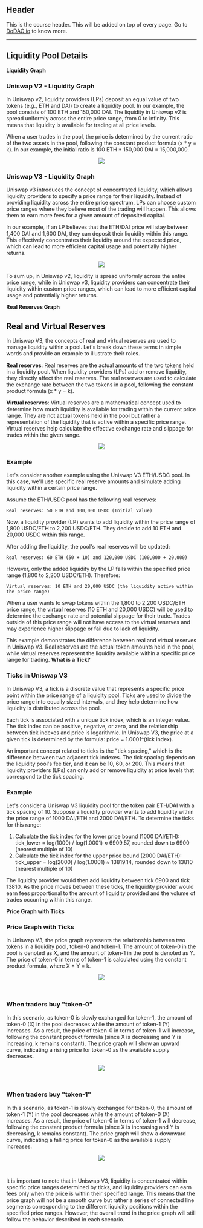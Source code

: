 ## Header
This is the course header. This will be added on top of every page. Go to [DoDAO.io](https://www.dodao.io) to know more.

 ---
 
 ## Liquidity Pool Details
 
 **Liquidity Graph**        
### Uniswap V2 - Liquidity Graph
In Uniswap v2, liquidity providers (LPs) deposit an equal value of two tokens (e.g., ETH and DAI) to create a liquidity pool. In our example, the pool consists of 100 ETH and 150,000 DAI. The liquidity in Uniswap v2 is spread uniformly across the entire price range, from 0 to infinity. This means that liquidity is available for trading at all price levels.

When a user trades in the pool, the price is determined by the current ratio of the two assets in the pool, following the constant product formula (x * y = k). In our example, the initial ratio is 100 ETH * 150,000 DAI = 15,000,000.

<div align="center">
<img src="https://d31h13bdjwgzxs.cloudfront.net/academy/uniswap-eth-1/Guide/liquidity-pool-details-uniswap/1681912476448_07_v2_liquidity_chart.png" />
</div>

### Uniswap V3 - Liquidity Graph
Uniswap v3 introduces the concept of concentrated liquidity, which allows liquidity providers to specify a price range for their liquidity. Instead of providing liquidity across the entire price spectrum, LPs can choose custom price ranges where they believe most of the trading will happen. This allows them to earn more fees for a given amount of deposited capital.

In our example, if an LP believes that the ETH/DAI price will stay between 1,400 DAI and 1,600 DAI, they can deposit their liquidity within this range. This effectively concentrates their liquidity around the expected price, which can lead to more efficient capital usage and potentially higher returns.

<div align="center">
<img src="https://d31h13bdjwgzxs.cloudfront.net/academy/uniswap-eth-1/Guide/liquidity-pool-details-uniswap/1681912741645_07_v3_liquidity_chart.png" />
</div>

To sum up, in Uniswap v2, liquidity is spread uniformly across the entire price range, while in Uniswap v3, liquidity providers can concentrate their liquidity within custom price ranges, which can lead to more efficient capital usage and potentially higher returns.



 
 **Real Reserves Graph**        
## Real and Virtual Reserves
In Uniswap V3, the concepts of real and virtual reserves are used to manage liquidity within a pool. Let's break down these terms in simple words and provide an example to illustrate their roles.

**Real reserves**: Real reserves are the actual amounts of the two tokens held in a liquidity pool. When liquidity providers (LPs) add or remove liquidity, they directly affect the real reserves. The real reserves are used to calculate the exchange rate between the two tokens in a pool, following the constant product formula (x * y = k).

**Virtual reserves**: Virtual reserves are a mathematical concept used to determine how much liquidity is available for trading within the current price range. They are not actual tokens held in the pool but rather a representation of the liquidity that is active within a specific price range. Virtual reserves help calculate the effective exchange rate and slippage for trades within the given range.

<div align="center">
<img src="https://d31h13bdjwgzxs.cloudfront.net/academy/uniswap-eth-1/Guide/liquidity-pool-details-uniswap/1681926781696_09_real_reserves.png" />
</div>

### Example
Let's consider another example using the Uniswap V3 ETH/USDC pool. In this case, we'll use specific real reserve amounts and simulate adding liquidity within a certain price range.

Assume the ETH/USDC pool has the following real reserves:

```
Real reserves: 50 ETH and 100,000 USDC (Initial Value)
```
Now, a liquidity provider (LP) wants to add liquidity within the price range of 1,800 USDC/ETH to 2,200 USDC/ETH. They decide to add 10 ETH and 20,000 USDC within this range.

After adding the liquidity, the pool's real reserves will be updated:

```
Real reserves: 60 ETH (50 + 10) and 120,000 USDC (100,000 + 20,000)
```

However, only the added liquidity by the LP falls within the specified price range (1,800 to 2,200 USDC/ETH). Therefore:
```
Virtual reserves: 10 ETH and 20,000 USDC (the liquidity active within the price range)
```
When a user wants to swap tokens within the 1,800 to 2,200 USDC/ETH price range, the virtual reserves (10 ETH and 20,000 USDC) will be used to determine the exchange rate and potential slippage for their trade. Trades outside of this price range will not have access to the virtual reserves and may experience higher slippage or fail due to lack of liquidity.

This example demonstrates the difference between real and virtual reserves in Uniswap V3. Real reserves are the actual token amounts held in the pool, while virtual reserves represent the liquidity available within a specific price range for trading. 
 **What is a Tick?**        
### Ticks in Uniswap V3
In Uniswap V3, a tick is a discrete value that represents a specific price point within the price range of a liquidity pool. Ticks are used to divide the price range into equally sized intervals, and they help determine how liquidity is distributed across the pool.

Each tick is associated with a unique tick index, which is an integer value. The tick index can be positive, negative, or zero, and the relationship between tick indexes and price is logarithmic. In Uniswap V3, the price at a given tick is determined by the formula: price = 1.0001^(tick index).

An important concept related to ticks is the "tick spacing," which is the difference between two adjacent tick indexes. The tick spacing depends on the liquidity pool's fee tier, and it can be 10, 60, or 200. This means that liquidity providers (LPs) can only add or remove liquidity at price levels that correspond to the tick spacing.

### Example
Let's consider a Uniswap V3 liquidity pool for the token pair ETH/DAI with a tick spacing of 10. Suppose a liquidity provider wants to add liquidity within the price range of 1000 DAI/ETH and 2000 DAI/ETH. To determine the ticks for this range:

1. Calculate the tick index for the lower price bound (1000 DAI/ETH):
tick_lower = log(1000) / log(1.0001) ≈ 6909.57, rounded down to 6900 (nearest multiple of 10)
2. Calculate the tick index for the upper price bound (2000 DAI/ETH):
tick_upper = log(2000) / log(1.0001) ≈ 13819.14, rounded down to 13810 (nearest multiple of 10)

The liquidity provider would then add liquidity between tick 6900 and tick 13810. As the price moves between these ticks, the liquidity provider would earn fees proportional to the amount of liquidity provided and the volume of trades occurring within this range.
 
 **Price Graph with Ticks**        
### Price Graph with Ticks
In Uniswap V3, the price graph represents the relationship between two tokens in a liquidity pool, token-0 and token-1. The amount of token-0 in the pool is denoted as X, and the amount of token-1 in the pool is denoted as Y. The price of token-0 in terms of token-1 is calculated using the constant product formula, where X * Y = k.

<div align="center">
<img style="max-height:400px;margin-bottom:30px" src="https://d31h13bdjwgzxs.cloudfront.net/academy/uniswap-eth-1/Guide/liquidity-pool-details-uniswap/1682099529192_08_graphs_with_tciks_0.png"/>
</div>



### When traders buy "token-0"
In this scenario, as token-0 is slowly exchanged for token-1, the amount of token-0 (X) in the pool decreases while the amount of token-1 (Y) increases. As a result, the price of token-0 in terms of token-1 will increase, following the constant product formula (since X is decreasing and Y is increasing, k remains constant). The price graph will show an upward curve, indicating a rising price for token-0 as the available supply decreases.


<div align="center">
<img style="max-height:400px;margin-bottom:30px" 
 src="https://d31h13bdjwgzxs.cloudfront.net/academy/uniswap-eth-1/Guide/liquidity-pool-details-uniswap/1682099557308_08_graphs_with_tciks_1.png" />
</div>


### When traders buy "token-1"

In this scenario, as token-1 is slowly exchanged for token-0, the amount of token-1 (Y) in the pool decreases while the amount of token-0 (X) increases. As a result, the price of token-0 in terms of token-1 will decrease, following the constant product formula (since X is increasing and Y is decreasing, k remains constant). The price graph will show a downward curve, indicating a falling price for token-0 as the available supply increases.

<div align="center">
<img style="max-height:400px;margin-bottom:30px"  src="https://d31h13bdjwgzxs.cloudfront.net/academy/uniswap-eth-1/Guide/liquidity-pool-details-uniswap/1682099579132_08_graphs_with_tciks_2.png" />
</div>

It is important to note that in Uniswap V3, liquidity is concentrated within specific price ranges determined by ticks, and liquidity providers can earn fees only when the price is within their specified range. This means that the price graph will not be a smooth curve but rather a series of connected line segments corresponding to the different liquidity positions within the specified price ranges. However, the overall trend in the price graph will still follow the behavior described in each scenario.
 
 
